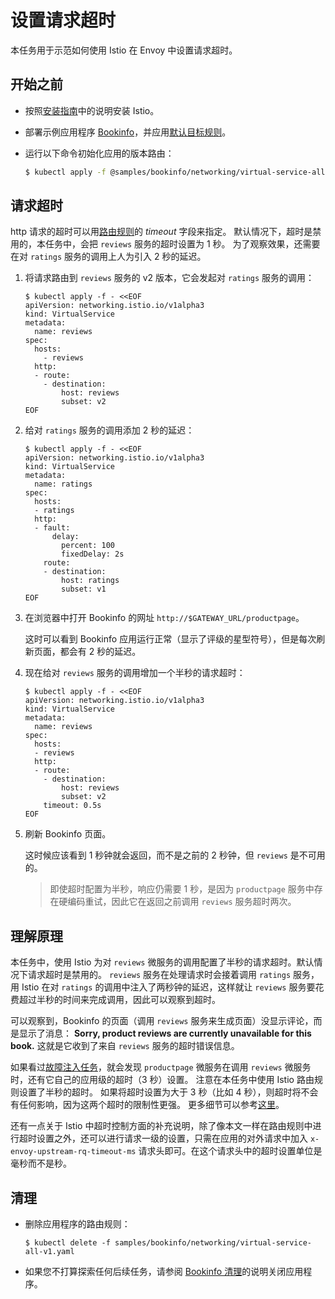# 设置请求超时

本任务用于示范如何使用 Istio 在 Envoy 中设置请求超时。

## 开始之前

- 按照[安装指南](https://istio.io/latest/zh/docs/setup/)中的说明安装 Istio。

- 部署示例应用程序 [Bookinfo](https://istio.io/latest/zh/docs/examples/bookinfo/)，并应用[默认目标规则](https://istio.io/latest/zh/docs/examples/bookinfo/#apply-default-destination-rules)。

- 运行以下命令初始化应用的版本路由：

  ```bash
  $ kubectl apply -f @samples/bookinfo/networking/virtual-service-all-v1.yaml@
  ```

## 请求超时

http 请求的超时可以用[路由规则](https://istio.io/latest/zh/docs/reference/config/networking/virtual-service/#HTTPRoute)的 *timeout* 字段来指定。 默认情况下，超时是禁用的，本任务中，会把 `reviews` 服务的超时设置为 1 秒。 为了观察效果，还需要在对 `ratings` 服务的调用上人为引入 2 秒的延迟。

1. 将请求路由到 `reviews` 服务的 v2 版本，它会发起对 `ratings` 服务的调用：

   ```shell
   $ kubectl apply -f - <<EOF
   apiVersion: networking.istio.io/v1alpha3
   kind: VirtualService
   metadata:
     name: reviews
   spec:
     hosts:
       - reviews
     http:
     - route:
       - destination:
           host: reviews
           subset: v2
   EOF
   ```

2. 给对 `ratings` 服务的调用添加 2 秒的延迟：

   ```shell
   $ kubectl apply -f - <<EOF
   apiVersion: networking.istio.io/v1alpha3
   kind: VirtualService
   metadata:
     name: ratings
   spec:
     hosts:
     - ratings
     http:
     - fault:
         delay:
           percent: 100
           fixedDelay: 2s
       route:
       - destination:
           host: ratings
           subset: v1
   EOF
   ```

3. 在浏览器中打开 Bookinfo 的网址 `http://$GATEWAY_URL/productpage`。

   这时可以看到 Bookinfo 应用运行正常（显示了评级的星型符号），但是每次刷新页面，都会有 2 秒的延迟。

4. 现在给对 `reviews` 服务的调用增加一个半秒的请求超时：

   ```shell
   $ kubectl apply -f - <<EOF
   apiVersion: networking.istio.io/v1alpha3
   kind: VirtualService
   metadata:
     name: reviews
   spec:
     hosts:
     - reviews
     http:
     - route:
       - destination:
           host: reviews
           subset: v2
       timeout: 0.5s
   EOF
   ```

5. 刷新 Bookinfo 页面。

   这时候应该看到 1 秒钟就会返回，而不是之前的 2 秒钟，但 `reviews` 是不可用的。

   > 即使超时配置为半秒，响应仍需要 1 秒，是因为 `productpage` 服务中存在硬编码重试，因此它在返回之前调用 `reviews` 服务超时两次。

## 理解原理

本任务中，使用 Istio 为对 `reviews` 微服务的调用配置了半秒的请求超时。默认情况下请求超时是禁用的。 `reviews` 服务在处理请求时会接着调用 `ratings` 服务，用 Istio 在对 `ratings` 的调用中注入了两秒钟的延迟，这样就让 `reviews` 服务要花费超过半秒的时间来完成调用，因此可以观察到超时。

可以观察到，Bookinfo 的页面（调用 `reviews` 服务来生成页面）没显示评论，而是显示了消息： **Sorry, product reviews are currently unavailable for this book.** 这就是它收到了来自 `reviews` 服务的超时错误信息。

如果看过[故障注入任务](https://istio.io/latest/zh/docs/tasks/traffic-management/fault-injection/)，就会发现 `productpage` 微服务在调用 `reviews` 微服务时，还有它自己的应用级的超时（3 秒）设置。 注意在本任务中使用 Istio 路由规则设置了半秒的超时。 如果将超时设置为大于 3 秒（比如 4 秒），则超时将不会有任何影响，因为这两个超时的限制性更强。 更多细节可以参考[这里](https://istio.io/latest/zh/docs/concepts/traffic-management/#network-resilience-and-testing)。

还有一点关于 Istio 中超时控制方面的补充说明，除了像本文一样在路由规则中进行超时设置之外，还可以进行请求一级的设置，只需在应用的对外请求中加入 `x-envoy-upstream-rq-timeout-ms` 请求头即可。在这个请求头中的超时设置单位是毫秒而不是秒。

## 清理

- 删除应用程序的路由规则：

  ```shell
  $ kubectl delete -f samples/bookinfo/networking/virtual-service-all-v1.yaml
  ```

- 如果您不打算探索任何后续任务，请参阅 [Bookinfo 清理](https://istio.io/latest/zh/docs/examples/bookinfo/#cleanup)的说明关闭应用程序。

